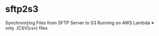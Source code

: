 # sftp2s3

Synchronizing Files from SFTP Server to S3 Running on AWS Lambda
※ only .(CSV|csv) files
